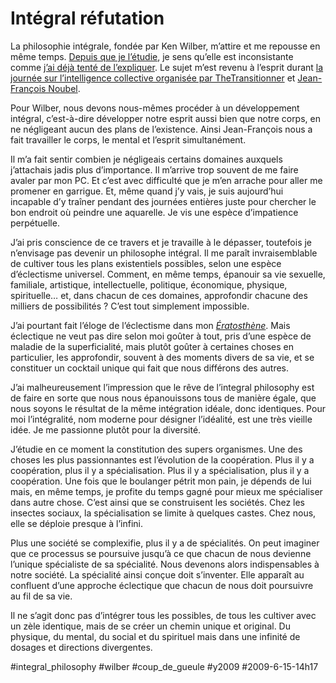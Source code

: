 # Intégral réfutation

La philosophie intégrale, fondée par Ken Wilber, m’attire et me repousse en même temps. [Depuis que je l’étudie](../../2008/9/premiers-pas-avec-ken-wilber.md), je sens qu’elle est inconsistante comme [j’ai déjà tenté de l’expliquer](../../2008/10/de-l%E2%80%99idealisme-a-la-complexite.md). Le sujet m’est revenu à l’esprit durant [la journée sur l’intelligence collective organisée par TheTransitionner](http://wiki.thetransitioner.org/A_propos_de_TheTransitioner.org/Ev%C3%A9nements_futurs/12_juin_2009_-_Paris_-_Voyage_au_coeur_de_l%27intelligence_collective_globale) et [Jean-François Noubel](../../2008/8/les-limites-du-pyramidal.md).

Pour Wilber, nous devons nous-mêmes procéder à un développement intégral, c’est-à-dire développer notre esprit aussi bien que notre corps, en ne négligeant aucun des plans de l’existence. Ainsi Jean-François nous a fait travailler le corps, le mental et l’esprit simultanément.

Il m’a fait sentir combien je négligeais certains domaines auxquels j’attachais jadis plus d’importance. Il m’arrive trop souvent de me faire avaler par mon PC. Et c’est avec difficulté que je m’en arrache pour aller me promener en garrigue. Et, même quand j’y vais, je suis aujourd’hui incapable d’y traîner pendant des journées entières juste pour chercher le bon endroit où peindre une aquarelle. Je vis une espèce d’impatience perpétuelle.

J’ai pris conscience de ce travers et je travaille à le dépasser, toutefois je n’envisage pas devenir un philosophe intégral. Il me paraît invraisemblable de cultiver tous les plans existentiels possibles, selon une espèce d’éclectisme universel. Comment, en même temps, épanouir sa vie sexuelle, familiale, artistique, intellectuelle, politique, économique, physique, spirituelle… et, dans chacun de ces domaines, approfondir chacune des milliers de possibilités ? C’est tout simplement impossible.

J’ai pourtant fait l’éloge de l’éclectisme dans mon *[Ératosthène](http://ihl.tcrouzet.com)*. Mais éclectique ne veut pas dire selon moi goûter à tout, pris d’une espèce de maladie de la superficialité, mais plutôt goûter à certaines choses en particulier, les approfondir, souvent à des moments divers de sa vie, et se constituer un cocktail unique qui fait que nous différons des autres.

J’ai malheureusement l’impression que le rêve de l’integral philosophy est de faire en sorte que nous nous épanouissons tous de manière égale, que nous soyons le résultat de la même intégration idéale, donc identiques. Pour moi l’intégralité, nom moderne pour désigner l’idéalité, est une très vieille idée. Je me passionne plutôt pour la diversité.

J’étudie en ce moment la constitution des supers organismes. Une des choses les plus passionnantes est l’évolution de la coopération. Plus il y a coopération, plus il y a spécialisation. Plus il y a spécialisation, plus il y a coopération. Une fois que le boulanger pétrit mon pain, je dépends de lui mais, en même temps, je profite du temps gagné pour mieux me spécialiser dans autre chose. C’est ainsi que se construisent les sociétés. Chez les insectes sociaux, la spécialisation se limite à quelques castes. Chez nous, elle se déploie presque à l’infini.

Plus une société se complexifie, plus il y a de spécialités. On peut imaginer que ce processus se poursuive jusqu’à ce que chacun de nous devienne l’unique spécialiste de sa spécialité. Nous devenons alors indispensables à notre société. La spécialité ainsi conçue doit s’inventer. Elle apparaît au confluent d’une approche éclectique que chacun de nous doit poursuivre au fil de sa vie.

Il ne s’agit donc pas d’intégrer tous les possibles, de tous les cultiver avec un zèle identique, mais de se créer un chemin unique et original. Du physique, du mental, du social et du spirituel mais dans une infinité de dosages et directions divergentes.

#integral_philosophy #wilber #coup_de_gueule #y2009 #2009-6-15-14h17
